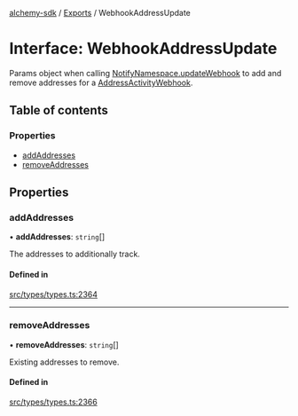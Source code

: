 [alchemy-sdk](../README.md) / [Exports](../modules.md) / WebhookAddressUpdate

# Interface: WebhookAddressUpdate

Params object when calling [NotifyNamespace.updateWebhook](../classes/NotifyNamespace.md#updatewebhook) to add and
remove addresses for a [AddressActivityWebhook](AddressActivityWebhook.md).

## Table of contents

### Properties

- [addAddresses](WebhookAddressUpdate.md#addaddresses)
- [removeAddresses](WebhookAddressUpdate.md#removeaddresses)

## Properties

### addAddresses

• **addAddresses**: `string`[]

The addresses to additionally track.

#### Defined in

[src/types/types.ts:2364](https://github.com/alchemyplatform/alchemy-sdk-js/blob/4a7f568/src/types/types.ts#L2364)

___

### removeAddresses

• **removeAddresses**: `string`[]

Existing addresses to remove.

#### Defined in

[src/types/types.ts:2366](https://github.com/alchemyplatform/alchemy-sdk-js/blob/4a7f568/src/types/types.ts#L2366)
